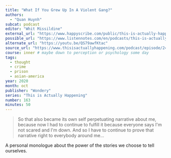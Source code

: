 ```yaml
---
title: "What If You Grew Up In A Violent Gang?"
authors:
  - "Quan Huynh"
subcat: podcast
editor: "Whit Missildine"
external_url: "https://www.happyscribe.com/public/this-is-actually-happening/163-what-if-you-grew-up-in-a-violent-gang"
possible_url: "https://www.listennotes.com/en/podcasts/this-is-actually/163-what-if-you-grew-up-in-a-lzE2VrudF1Z/"
alternate_url: "https://youtu.be/QS79awfKtac"
source_url: "https://www.thisisactuallyhappening.com/podcast/episode/24ae728a/163-what-if-you-grew-up-in-a-violent-gang"
course: inner # maybe down to perception or psychology some day
tags:
  - thought
  - crime
  - prison
  - asian-america
year: 2020
month: oct
publisher: "Wondery"
series: "This is Actually Happening"
number: 163
minutes: 50
---
```


> So that also became its own self perpetuating narrative about me, because now I had to continue to fulfill it because everyone says I'm not scared and I'm down. And so I have to continue to prove that narrative right to everybody around me...

A personal monologue about the power of the stories we choose to tell ourselves.
